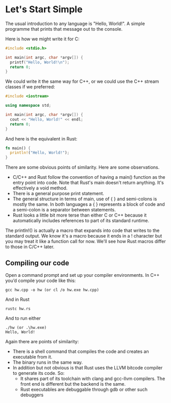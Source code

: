 # Let's Start Simple

The usual introduction to any language is "Hello, World!".  A simple programme that prints that message out to the console.

Here is how we might write it for C:

```c
#include <stdio.h>

int main(int argc, char *argv[]) {
  printf("Hello, World!\n");
  return 0;
}
```

We could write it the same way for C++, or we could use the C++ stream classes if we preferred:

```c++
#include <iostream>

using namespace std;

int main(int argc, char *argv[]) {
  cout << "Hello, World!" << endl;
  return 0;
}
```

And here is the equivalent in Rust:

```rust
fn main() {
  println!("Hello, World!");
}
```

There are some obvious points of similarity. Here are some observations.

* C/C++ and Rust follow the convention of having a main() function as the entry point into code. Note that Rust's main doesn't return anything. It's effectively a void method.
* There is a general purpose print statement.
* The general structure in terms of main, use of { } and semi-colons is mostly the same. In both languages a { } represents a block of code and a semi-colon is a separator between statements.
* Rust looks a little bit more terse than either C or C++ because it automatically includes references to part of its standard runtime.

The println!() is actually a macro that expands into code that writes to the standard output. We know it's a macro because it ends in a ! character but you may treat it like a function call for now. We'll see how Rust macros differ to those in C/C++ later.

## Compiling our code

Open a command prompt and set up your compiler environments. In C++ you’d compile your code like this:

```
gcc hw.cpp -o hw (or cl /o hw.exe hw.cpp)
```
And in Rust

```
rustc hw.rs
```

And to run either

```
./hw (or .\hw.exe)
Hello, World!
```

Again there are points of similarity:

* There is a shell command that compiles the code and creates an executable from it.
* The binary runs in the same way.
* In addition but not obvious is that Rust uses the LLVM bitcode compiler to generate its code. So:
  - It shares part of its toolchain with clang and gcc-llvm compilers. The front end is different but the backend is the same.
  - Rust executables are debuggable through gdb or other such debuggers

